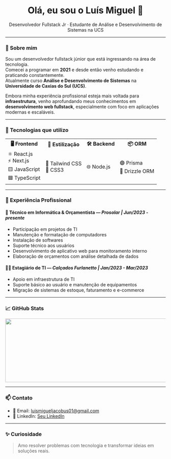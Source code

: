 <h1 align="center">Olá, eu sou o Luís Miguel 👋</h1>

<p align="center">
  Desenvolvedor Fullstack Jr · Estudante de Análise e Desenvolvimento de Sistemas na UCS
</p>

---

### 🧠 Sobre mim

Sou um desenvolvedor fullstack júnior que está ingressando na área de tecnologia.  
Comecei a programar em **2021** e desde então venho estudando e praticando constantemente.  
Atualmente curso **Análise e Desenvolvimento de Sistemas** na **Universidade de Caxias do Sul (UCS)**.

Embora minha experiência profissional esteja mais voltada para **infraestrutura**, venho aprofundando meus conhecimentos em **desenvolvimento web fullstack**, especialmente com foco em aplicações modernas e escaláveis.

---

### 🔧 Tecnologias que utilizo

<table>
  <tr padding="5" display="flex" flex-direction="column">
    <th>🖥️ Frontend</th>
    <th>🎨 Estilização</th>
    <th>🛠️ Backend</th>
    <th>📦 ORM</th>
  </tr>
  <tr padding="5">
    <td display="flex" flex-direction="column">
      ⚛️ React.js <br />
      ⚡ Next.js <br />
      🟨 JavaScript <br />
      🟦 TypeScript
    </td>
    <td display="flex" flex-direction="column">
      💨 Tailwind CSS <br />
      🎨 CSS3
    </td>
    <td display="flex" flex-direction="column">
      🌐 Node.js
    </td>
    <td display="flex" flex-direction="column">
      🟣 Prisma <br />
      🌱 Drizzle ORM
    </td>
  </tr>
</table>

---

### 💼 Experiência Profissional

#### 🏢 **Técnico em Informática & Orçamentista** — *Prosolar | Jun/2023 - presente*
- Participação em projetos de TI
- Manutenção e formatação de computadores
- Instalação de softwares
- Suporte técnico aos usuários
- Desenvolvimento de aplicativo web para monitoramento interno
- Elaboração de orçamentos com análise detalhada de dados

#### 🧑‍💼 **Estagiário de TI** — *Calçados Furlanetto | Jan/2023 - Mar/2023*
- Apoio em infraestrutura de TI
- Suporte básico ao usuário e manutenção de equipamentos
- Migração de sistemas de estoque, faturamento e e-commerce

---

### 📈 GitHub Stats

<div align="center">
  <img height="200" width="800" src="https://github-readme-stats.vercel.app/api?username=luismiguel&show_icons=true&theme=radical" />
</div>

---

### 📫 Contato

- 📧 Email: luismigueljacobus01@gmail.com
- 💼 LinkedIn: [Seu LinkedIn](https://www.linkedin.com/in/luis-miguel-a41975247/)

---

### ✨ Curiosidade
> Amo resolver problemas com tecnologia e transformar ideias em soluções reais.

